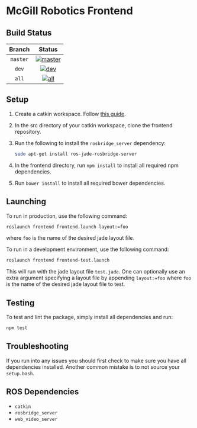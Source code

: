 McGill Robotics Frontend
========================

Build Status
------------

[master]: http://dev.mcgillrobotics.com:8080/buildStatus/icon?job=frontend_master
[master url]: http://dev.mcgillrobotics.com:8080/job/frontend_master

[dev]: http://dev.mcgillrobotics.com:8080/buildStatus/icon?job=frontend_dev
[dev url]: http://dev.mcgillrobotics.com:8080/job/frontend_dev

[all]: http://dev.mcgillrobotics.com:8080/buildStatus/icon?job=frontend_all
[all url]: http://dev.mcgillrobotics.com:8080/job/frontend_all

| Branch   | Status                  |
|:--------:|:-----------------------:|
| `master` | [![master]][master url] |
| `dev`    | [![dev]][dev url]       |
| `all`    | [![all]][all url]       |

Setup
-----

1. Create a catkin workspace. Follow 
[this guide](http://wiki.ros.org/catkin/Tutorials/create_a_workspace).

2. In the src directory of your catkin workspace, clone the frontend 
repository.

3. Run the following to install the `rosbridge_server` dependency: 
	
   ```bash
   sudo apt-get install ros-jade-rosbridge-server
   ```

4. In the frontend directory, run `npm install` to install all required npm 
dependencies.

5. Run `bower install` to install all required bower dependencies.

Launching
---------

To run in production, use the following command: 
	
```bash
roslaunch frontend frontend.launch layout:=foo
```

where `foo` is the name of the desired jade layout file.

To run in a development environment, use the following command:

```bash
roslaunch frontend frontend-test.launch
```

This will run with the jade layout file `test.jade`. One can optionally use an
extra argument specifying a layout file by appending `layout:=foo` where `foo`
is the name of the desired jade layout file to test.

Testing
-------

To test and lint the package, simply install all dependencies and run:

```bash
npm test
```

Troubleshooting
---------------

If you run into any issues you should first check to make sure you have all 
dependencies installed. Another common mistake is to not source your 
`setup.bash`.

ROS Dependencies
----------------
* `catkin`
* `rosbridge_server`
* `web_video_server`
